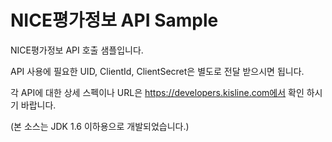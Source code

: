 # NICE평가정보 API Sample
NICE평가정보 API 호출 샘플입니다.

API 사용에 필요한 UID, ClientId, ClientSecret은 별도로 전달 받으시면 됩니다.

각 API에 대한 상세 스펙이나 URL은 https://developers.kisline.com에서 확인 하시기 바랍니다.

(본 소스는 JDK 1.6 이하용으로 개발되었습니다.)